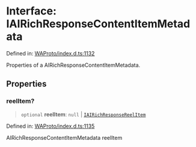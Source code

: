 # Interface: IAIRichResponseContentItemMetadata

Defined in: [WAProto/index.d.ts:1132](https://github.com/Fokusdotid/bail/blob/043003e0dc220c8f52aef36f90c7026f3a192427/WAProto/index.d.ts#L1132)

Properties of a AIRichResponseContentItemMetadata.

## Properties

### reelItem?

> `optional` **reelItem**: `null` \| [`IAIRichResponseReelItem`](IAIRichResponseReelItem.md)

Defined in: [WAProto/index.d.ts:1135](https://github.com/Fokusdotid/bail/blob/043003e0dc220c8f52aef36f90c7026f3a192427/WAProto/index.d.ts#L1135)

AIRichResponseContentItemMetadata reelItem
